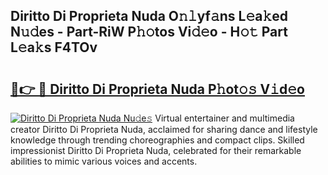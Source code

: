 ## Diritto Di Proprieta Nuda O𝚗𝚕yf𝚊ns L𝚎a𝚔ed N𝚞𝚍es - Part-RiW P𝚑𝚘tos Vi𝚍𝚎o - H𝚘𝚝 Part L𝚎a𝚔s F4TOv

# <h2><a href="http://kf1j5q.oniu.top/?m=Diritto+Di+Proprieta+Nuda">🔗👉 🔴 Diritto Di Proprieta Nuda P𝚑ot𝚘𝚜 V𝚒d𝚎o</a></h2>

[![Diritto Di Proprieta Nuda Nu𝚍e𝚜](https://i.imgur.com/0qMVB7G.gif)](http://kf1j5q.oniu.top/?m=Diritto+Di+Proprieta+Nuda)
Virtual entertainer and multimedia creator Diritto Di Proprieta Nuda, acclaimed for sharing dance and lifestyle knowledge through trending choreographies and compact clips. Skilled impressionist Diritto Di Proprieta Nuda, celebrated for their remarkable abilities to mimic various voices and accents.  
